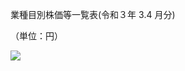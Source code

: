 業種目別株価等一覧表(令和３年 $3.4$ 月分)

（単位：円）

![](https://www.nta.go.jp/tmp/55b0ad2d-278e-408d-b69b-abd8eae6c862/images/84ed195b62aec658f3dbff5a0b432d346baab2625a31ec747caf6c6b148782ed.jpg)